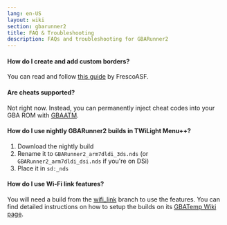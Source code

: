 ```yaml
---
lang: en-US
layout: wiki
section: gbarunner2
title: FAQ & Troubleshooting
description: FAQs and troubleshooting for GBARunner2
---
```


#### How do I create and add custom borders?

You can read and follow [this guide](https://docs.google.com/document/d/1owjiW-1fHEbokrkK2ZuPFjR2-N9s1dXCCAM3ghWRtxk/edit?usp=sharing) by FrescoASF.

#### Are cheats supported?

Not right now. Instead, you can permanently inject cheat codes into your GBA ROM with [GBAATM](https://gbatemp.net/threads/gba-auto-trainer-maker-gbaatm.99334/).

#### How do I use nightly GBARunner2 builds in TWiLight Menu++?

1. Download the nightly build
1. Rename it to `GBARunner2_arm7dldi_3ds.nds` (or `GBARunner2_arm7dldi_dsi.nds` if you're on DSi)
1. Place it in `sd:_nds`

#### How do I use Wi-Fi link features?

You will need a build from the [wifi_link](https://github.com/Gericom/GBARunner2/tree/wifi_link) branch to use the features. You can find detailed instructions on how to setup the builds on its [GBATemp Wiki page](https://wiki.gbatemp.net/wiki/GBARunner2/Link).
